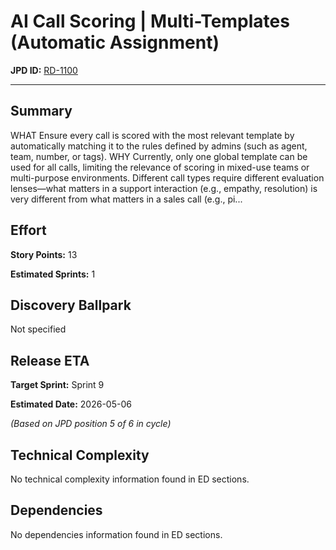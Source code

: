 # AI Call Scoring | Multi-Templates (Automatic Assignment)

**JPD ID:** [RD-1100](https://cloudtalk.atlassian.net//browse/RD-1100)

---

## Summary

WHAT
Ensure every call is scored with the most relevant template by automatically matching it to the rules defined by admins (such as agent, team, number, or tags).
WHY
Currently, only one global template can be used for all calls, limiting the relevance of scoring in mixed-use teams or multi-purpose environments. Different call types require different evaluation lenses—what matters in a support interaction (e.g., empathy, resolution) is very different from what matters in a sales call (e.g., pi...

## Effort

**Story Points:** 13

**Estimated Sprints:** 1

## Discovery Ballpark

Not specified

## Release ETA

**Target Sprint:** Sprint 9

**Estimated Date:** 2026-05-06

*(Based on JPD position 5 of 6 in cycle)*

## Technical Complexity

No technical complexity information found in ED sections.

## Dependencies

No dependencies information found in ED sections.


